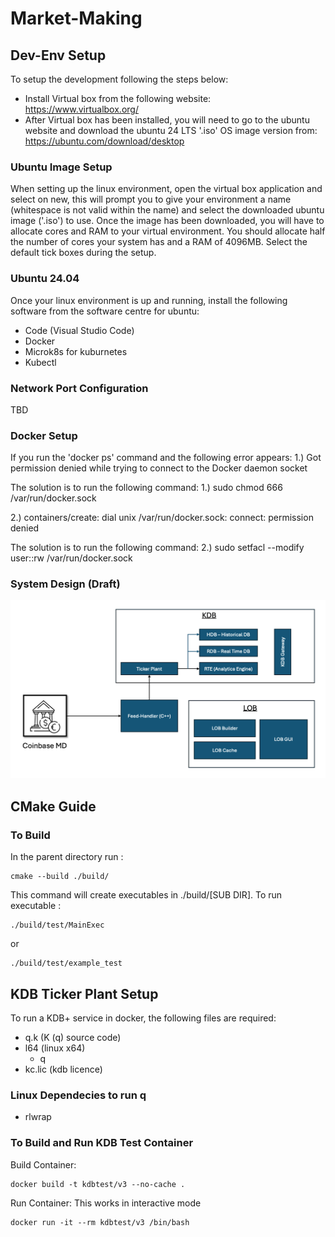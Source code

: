 # Market-Making

## Dev-Env Setup
To setup the development following the steps below:
-  Install Virtual box from the following website: https://www.virtualbox.org/
-  After Virtual box has been installed, you will need to go to the ubuntu website and download the ubuntu 24 LTS '.iso' OS image version from: https://ubuntu.com/download/desktop

### Ubuntu Image Setup
When setting up the linux environment, open the virtual box application and select on new, this will prompt you to give your environment a name (whitespace is not valid within the name) and select the downloaded ubuntu image ('.iso') to use. Once the image has been downloaded, you will have to allocate cores and RAM to your virtual environment. You should allocate half the number of cores your system has and a RAM of 4096MB. Select the default tick boxes during the setup. 

### Ubuntu 24.04
Once your linux environment is up and running, install the following software from the software centre for ubuntu:
  - Code (Visual Studio Code)
  - Docker
  - Microk8s for kuburnetes
  - Kubectl

### Network Port Configuration
TBD


### Docker Setup
If you run the 'docker ps' command and the following error appears:
  1.)  Got permission denied while trying to connect to the Docker daemon socket

The solution is to run the following command:
  1.) sudo chmod 666 /var/run/docker.sock

  2.) containers/create: dial unix /var/run/docker.sock: connect: permission denied
  
The solution is to run the following command:
  2.) sudo setfacl --modify user::rw /var/run/docker.sock


### System Design (Draft)
![alt text](./LOBSystemDesign.png)


## CMake Guide

### To Build 

In the parent directory run :
```
cmake --build ./build/
```
This command will create executables in ./build/[SUB DIR]. To run executable :

```
./build/test/MainExec
```
or 
```
./build/test/example_test 
```


## KDB Ticker Plant Setup

To run a KDB+ service in docker, the following files are required:

- q.k (K (q) source code)
- l64 (linux x64)
  - q
- kc.lic (kdb licence)


### Linux Dependecies to run q 

- rlwrap

### To Build and Run KDB Test Container

Build Container:

```
docker build -t kdbtest/v3 --no-cache .
```

Run Container: This works in interactive mode

```
docker run -it --rm kdbtest/v3 /bin/bash 
```
